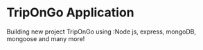 # TripOnGo Application

Building new project TripOnGo using :Node js, express, mongoDB, mongoose and many more!
